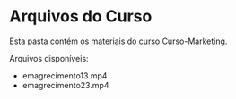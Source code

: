 # Arquivos do Curso

Esta pasta contém os materiais do curso Curso-Marketing.

Arquivos disponíveis:
- emagrecimento13.mp4
- emagrecimento23.mp4
